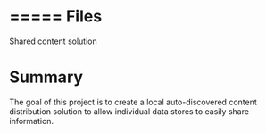 =====
Files
=====

Shared content solution

Summary
=======

The goal of this project is to create a local auto-discovered content distribution solution to allow individual data stores to easily share information.
